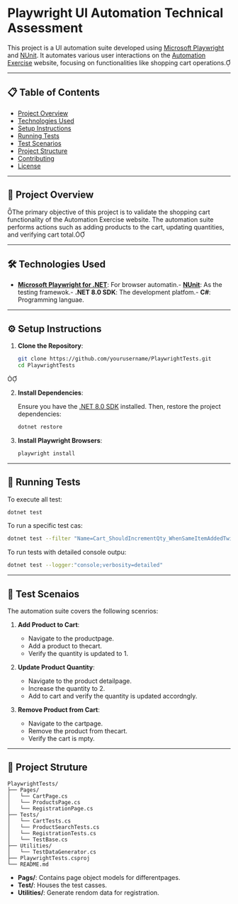 # Playwright UI Automation Technical Assessment

This project is a UI automation suite developed using [Microsoft Playwright](https://playwright.dev/dotnet/) and [NUnit](https://nunit.org/). It automates various user interactions on the [Automation Exercise](https://automationexercise.com) website, focusing on functionalities like shopping cart operations.

---

## 📋 Table of Contents

- [Project Overview](#project-overview)
- [Technologies Used](#technologies-used)
- [Setup Instructions](#setup-instructions)
- [Running Tests](#running-tests)
- [Test Scenarios](#test-scenarios)
- [Project Structure](#project-structure)
- [Contributing](#contributing)
- [License](#license)

---

## 📌 Project Overview
The primary objective of this project is to validate the shopping cart functionality of the Automation Exercise website. The automation suite performs actions such as adding products to the cart, updating quantities, and verifying cart total.

---

## 🛠️ Technologies Used
- **[Microsoft Playwright for .NET](https://playwright.dev/dotnet/)**: For browser automatin.- **[NUnit](https://nunit.org/)**: As the testing framewok.- **.NET 8.0 SDK**: The development platfom.- **C#**: Programming languae.

---

## ⚙️ Setup Instructions

1. **Clone the Repository**:

   ```bash
   git clone https://github.com/yourusername/PlaywrightTests.git
   cd PlaywrightTests
   ```


2. **Install Dependencies**:

   Ensure you have the [.NET 8.0 SDK](https://dotnet.microsoft.com/download/dotnet/8.0) installed. Then, restore the project dependencies:

   ```bash
   dotnet restore
   ```

3. **Install Playwright Browsers**:

   ```bash
   playwright install
   ```

---

## 🚀 Running Tests

To execute all test:

```bash
dotnet test
```

To run a specific test cas:

```bash
dotnet test --filter "Name=Cart_ShouldIncrementQty_WhenSameItemAddedTwice"
```

To run tests with detailed console outpu:

```bash
dotnet test --logger:"console;verbosity=detailed"
```

---

## 🧪 Test Scenaios

The automation suite covers the following scenrios:

1. **Add Product to Cart**:
   - Navigate to the productpage.   
   - Add a product to thecart.   
   - Verify the quantity is updated to 1.

2. **Update Product Quantity**:
   - Navigate to the product detailpage.   
   - Increase the quantity to 2.   
   - Add to cart and verify the quantity is updated accordngly.

3. **Remove Product from Cart**:
   - Navigate to the cartpage.   
   - Remove the product from thecart.   
   - Verify the cart is mpty.

---

## 📁 Project Struture

```plaintext
PlaywrightTests/
├── Pages/
│   └── CartPage.cs
│   └── ProductsPage.cs
│   └── RegistrationPage.cs
├── Tests/
│   └── CartTests.cs
│   └── ProductSearchTests.cs
│   └── RegistrationTests.cs
│   └── TestBase.cs
├── Utilities/
│   └── TestDataGenerator.cs
├── PlaywrightTests.csproj
└── README.md
```

- **Pags/**: Contains page object models for differentpages.
- **Test/**: Houses the test casses.
- **Utilities/**: Generate rendom data for registration.